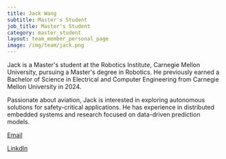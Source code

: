 ```yaml
---
title: Jack Wang
subtitle: Master's Student
job_title: Master's Student
category: master_student
layout: team_member_personal_page
image: /img/team/jack.png
---
```


Jack is a Master's student at the Robotics Institute, Carnegie Mellon University, pursuing a Master's degree in Robotics. He previously earned a Bachelor of Science in Electrical and Computer Engineering from Carnegie Mellon University in 2024.

Passionate about aviation, Jack is interested in exploring autonomous solutions for safety-critical applications. He has experience in distributed embedded systems and research focused on data-driven prediction models.

[Email](mailto:hcwang@cmu.edu)

[LinkdIn](https://www.linkedin.com/in/hcwang1/)
